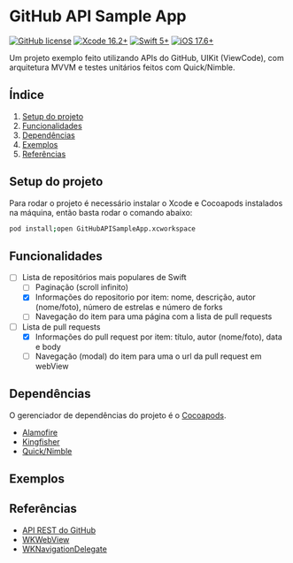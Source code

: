 # GitHub API Sample App

[![GitHub license](https://img.shields.io/github/license/victorpereiradepaula/github-api-sample-app)](https://github.com/victorpereiradepaula/github-api-sample-app/blob/master/LICENSE)
[![Xcode 16.2+](https://img.shields.io/badge/Xcode-16.2%2B-blue.svg)](https://developer.apple.com/download/all/?q=Xcode%2016.2)
[![Swift 5+](https://img.shields.io/badge/Swift-5%2B-orange.svg)](https://www.swift.org/blog/swift-5-released/)
[![iOS 17.6+](https://img.shields.io/badge/iOS-17.6%2B-purple)](https://developer.apple.com/documentation/ios-ipados-release-notes/ios-ipados-17_6-release-notes)

Um projeto exemplo feito utilizando APIs do GitHub, UIKit (ViewCode), com arquitetura MVVM e testes unitários feitos com Quick/Nimble.

## Índice

1. [Setup do projeto](#setup-do-projeto)
1. [Funcionalidades](#funcionalidades)
1. [Dependências](#dependências)
1. [Exemplos](#exemplos)
1. [Referências](#referências)

## Setup do projeto

Para rodar o projeto é necessário instalar o Xcode e Cocoapods instalados na máquina, então basta rodar o comando abaixo:

```bash
pod install;open GitHubAPISampleApp.xcworkspace
```


## Funcionalidades

- [ ] Lista de repositórios mais populares de Swift
    - [ ] Paginação (scroll infinito)
    - [x] Informações do repositorio por item: nome, descrição, autor (nome/foto), número de estrelas e número de forks
    - [ ] Navegação do item para uma página com a lista de pull requests
- [ ] Lista de pull requests
    - [x] Informações do pull request por item: título, autor (nome/foto), data e body
    - [ ] Navegação (modal) do item para uma o url da pull request em webView

## Dependências

O gerenciador de dependências do projeto é o [Cocoapods](https://cocoapods.org).

- [Alamofire](https://github.com/Alamofire/Alamofire/tree/master)
- [Kingfisher](https://github.com/onevcat/Kingfisher)
- [Quick/Nimble](https://github.com/Quick/Quick)

## Exemplos

<!-- ![SAMPLE_NAME](SAMPLE_URL) -->

## Referências

- [API REST do GitHub](https://docs.github.com/pt/rest?apiVersion=2022-11-28)
- [WKWebView](https://developer.apple.com/documentation/webkit/wkwebview)
- [WKNavigationDelegate](https://developer.apple.com/documentation/webkit/wknavigationdelegate)